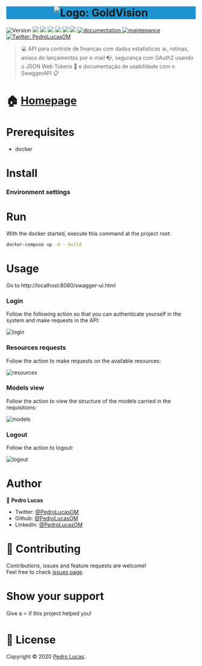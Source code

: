 <h1 align="center" width="100%" style="background-color: #1e94d2">
  <img alt="Logo: GoldVision" src="https://github.com/PedroLucasOM/GoldVision-API/blob/master/docs/media/logo.png" />
</h1>
<p>
  <img alt="Version" src="https://img.shields.io/badge/version-1.0.0-blue.svg?cacheSeconds=2592000" />
  <img src="https://img.shields.io/badge/java-1.8-blue.svg" />
  <img src="https://img.shields.io/badge/hibernate-5.3.2-blue.svg" />
  <img src="https://img.shields.io/badge/spring-1.5.19-blue.svg" />
  <img src="https://img.shields.io/badge/swagger-2.9.2-blue.svg" />
  <img src="https://img.shields.io/badge/jasperreports-6.15.0-blue.svg" />
  <img src="https://img.shields.io/badge/googlecloud-1.17.0-blue.svg" />
  <a href="https://github.com/PedroLucasOM/MovieViewer#readme" target="_blank">
    <img alt="documentation" src="https://img.shields.io/badge/documentation-yes-green.svg" />
  </a>
  <a href="https://github.com/kefranabg/readme-md-generator/graphs/commit-activity" target="_blank">
    <img alt="maintenance" src="https://img.shields.io/badge/maintained-yes-green.svg" />
  </a>
  <a href="https://twitter.com/PedroLucasOM" target="_blank">
    <img alt="Twitter: PedroLucasOM" src="https://img.shields.io/twitter/follow/PedroLucasOM.svg?style=social" />
  </a>
</p>

> 💻 API para controle de finanças com dados estatísticos 📊, rotinas, avisos de lançamentos por e-mail 📭, segurança com OAuth2 usando o JSON Web Tokens 🔐 e documentação de usabilidade com o SwaggerAPI 📋

# 🏠 [Homepage](https://github.com/PedroLucasOM/GoldVision-API)

# Prerequisites

- docker

# Install

### Environment settings


# Run

With the docker started, execute this command at the project root:

```sh
docker-compose up -d --build
```

# Usage

Go to http://localhost:8080/swagger-ui.html

### Login

Follow the following action so that you can authenticate yourself in the system and make requests in the API:

![login](https://github.com/PedroLucasOM/GoldVision-API/blob/master/docs/media/login.gif)
<br />

### Resources requests

Follow the action to make requests on the available resources:

![resources](https://github.com/PedroLucasOM/GoldVision-API/blob/master/docs/media/resources.gif)
<br />

### Models view

Follow the action to view the structure of the models carried in the requisitions:

![models](https://github.com/PedroLucasOM/GoldVision-API/blob/master/docs/media/models.gif)
<br />

### Logout

Follow the action to logout:

![logout](https://github.com/PedroLucasOM/GoldVision-API/blob/master/docs/media/logout.gif)
<br />

# Author

👤 **Pedro Lucas**

* Twitter: [@PedroLucasOM](https://twitter.com/PedroLucasOM)
* Github: [@PedroLucasOM](https://github.com/PedroLucasOM)
* LinkedIn: [@PedroLucasOM](https://linkedin.com/in/PedroLucasOM)

# 🤝 Contributing

Contributions, issues and feature requests are welcome!<br />Feel free to check [issues page](https://github.com/PedroLucasOM/GoldVision-API/issues). 

# Show your support

Give a ⭐️ if this project helped you!

# 📝 License

Copyright © 2020 [Pedro Lucas](https://github.com/PedroLucasOM).<br />
